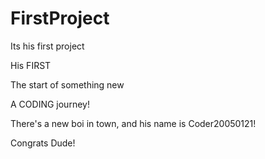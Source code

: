 # FirstProject

Its his first project

His FIRST

The start of something new

A CODING journey!

There's a new boi in town, and his name is Coder20050121!

Congrats Dude!
